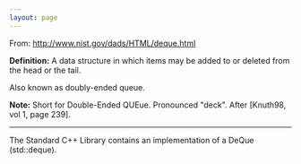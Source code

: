 ```yaml
---
layout: page
---
```


From: http://www.nist.gov/dads/HTML/deque.html

**Definition:** A data structure in which items may be added to or deleted from the head or the tail.

Also known as doubly-ended queue.

**Note:** Short for Double-Ended QUEue. Pronounced "deck". After [Knuth98, vol 1, page 239]. 

----

The Standard C++ Library contains an implementation of a DeQue (std::deque).
